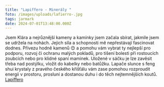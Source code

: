 ```yaml
---
title: "Lapiffero - Minerály "
foto: /images/uploads/lafierro-.jpg
tags: jarmark
date: 2024-07-01T13:48:00.000Z
---
```

Jsem Klára a nejrůznější kameny a kamínky jsem začala sbírat, jakmile jsem se udržela na nohách. Jejich síla a schopnosti mě nepřestávají fascinovat dodnes. Přivezu hodně kamenů 😊 a pomohu vám vybrat ty nejlepší pro podporu, rozvoj či ochranu malých pokladů, pro tišení bolesti při rostoucích zoubcích nebo pro klidné spaní maminek. Uložené v sáčku je lze zavěsit třeba nad postýlku, vložit do kabelky nebo batůžku. Lapače slunce s feng shui krystaly z pravého českého křišťálu vám zase pomohou rozproudit energii v prostoru, prosluní a dostanou duhu i do těch nejtemnějších koutů.\
[Lapiffero](https://www.facebook.com/lapiferro.cz/?paipv=0&eav=AfZfDcNY7X37TPRmVplS6Tc-XUvkWNR2AU3TxUQcxpGt0MaKO_amYFKc2deIzhG0IXM&_rdr)
